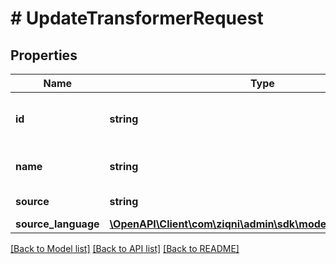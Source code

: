 # # UpdateTransformerRequest

## Properties

Name | Type | Description | Notes
------------ | ------------- | ------------- | -------------
**id** | **string** | A unique system generated identifier |
**name** | **string** | The name of the Transformer | [optional]
**source** | **string** | Source code | [optional]
**source_language** | [**\OpenAPI\Client\com\ziqni\admin\sdk\model\SourceLanguage**](SourceLanguage.md) |  | [optional]

[[Back to Model list]](../../README.md#models) [[Back to API list]](../../README.md#endpoints) [[Back to README]](../../README.md)
